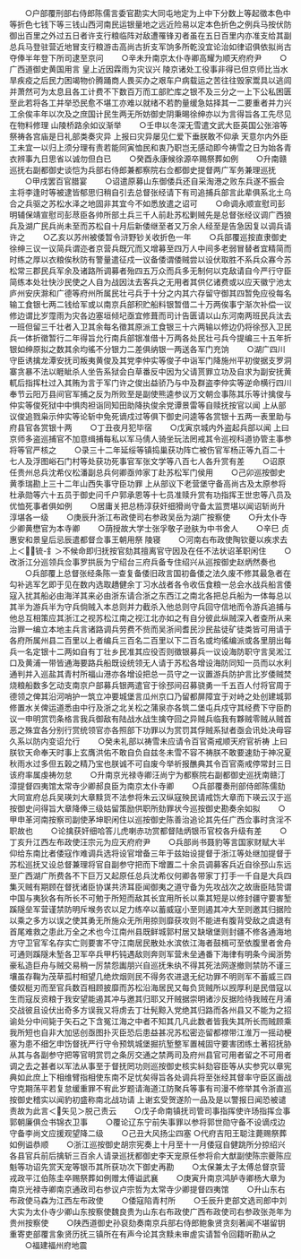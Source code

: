 <!-- { "loadSidebar": true } -->
　　○户部覆刑部右侍郎陈儒言委官勘实大同屯地定为上中下分数上等起徵本色中等折色七钱下等三钱山西河南民运银量地之远近险易以定本色折色之例兵马按伏防御出百里之外过五日者许支行粮临阵对敌遭罹锋刃者虽在五日百里内亦准支给其副总兵马登驻营近地冒支行粮游击高尚古折支军饷多所乾没宜论治如律诏俱依拟尚古夺俸半年登下所司逮至京问
　　○辛未升南京太仆寺卿高耀为顺天府府尹
　　○广西道御史黄国用言  皇上近因霖雨为灾议兴  陵京诸处工役事非得已但京师比当水旱疾疫之后民力困竭物价腾踊商人畏买办之艰车户病载运之苦往往毁家鬻具以逃闾并萧然可为太息且各工计费不下数百万而工部贮库之银不及三分之一上下公私困匮至此若将各工并举恐民愈不堪工亦难以就绪不若酌量缓急姑择其一二要重者并力兴工余俟丰年以次及之庶国计民生两无所妨御史阴秉晹徐绅亦以为言得旨各工先尽见在物料修理  山陵桥路余如议渐举
　　○壬申以冬深无雪遣文武大臣英国公张溶等祭祷各宫庙是日礼部类奏灾异  上报曰灾异屡见仁爱下垂朕敢不仰承  天意尔内外臣工未宜一以归上须分理有责若能同寅恤民和衷乃职岂无感动即今祷雪之日为始各青衣辨事九日思省以诚勿但白已
　　○癸酉永康候徐源卒赐祭葬如例
　　○升南赣巡抚右副都御史谈恺为兵部右侍郎兼都察院右佥都御史提督两广军务兼理巡抚
　　○甲戌罢百官腊宴
　　○诏遣原募山东御倭兵还自采淘港之败东兵遂不振会主将李逢时等被逮皆郁思归稍自引去总督张经请下有司追捕兵部言此辈俱系北土乌合之兵驱之苏松水泽之地固非其宜今不如悉放遣之诏可
　　○命调永顺宣慰司彭明辅保靖宣慰司彭荩臣各帅所部土兵三千人前赴苏松剿贼先是总督张经议调广西狼兵及湖广民兵尚未至而苏松自十月后新倭继至者又万余人经至是告急因复以调兵请许之
　　○乙亥以苏州被倭暂令浒野钞关收折色一年
　　○兵部覆巡按直隶御史徐绅三议一议简兵谓迩者京营兵既冗而又增募至四万人中间多老弱冒替者宜精简而时练之厚以衣粮俟秋防有警量遣征戍一议备倭谓倭贼尝以设伏取胜不系兵众寡今苏松常三郡民兵军余及诸路所调募者殆四五万众而兵多无制何以克敌请自今严行守臣简练本处壮快沙民使之人自为战因汰去客兵之无用者其供亿诸费或以应天徽宁池太庐州安庆滁和广德等府州所属民壮弓兵于十分之内其六存留守御其四暂免应役每名输工食银七两二钱给军或以南京兵部积贮船料银暂借二十万两俟事宁渐次补偿一议修边谓比岁霪雨为灾各边塞垣倾圮亟宜修葺而司计告匮请以山东河南两班民兵汰去一班但留三千壮者入卫其余每名徵其原派工食银三十六两输以修边仍将徐邳入卫民兵一体折徵暂行二年得旨允行南兵部银准借十万两各处民壮弓兵今提编三十五年折银如绅原拟之数其余均徭不分银力二差俱纳银一两送各军门充饷
　　○湖广四川守臣诱擒龙潭安抚司叛夷黄俊及其党李仲实等俊子中诣军门降施州平初俊据支罗洞寨贪暴不法以睚眦杀人坐告系狱会白草番反中因为父请贳罪立功及自求为副安抚黄軏后指挥杜过入其贿为言于军门许之俊出益骄乃与中及群盗李仲实等逆命横行四川奉节云阳万县间官军捕之反为所败至是副使熊逵参议万文朝佥事陈其乐等计擒俊与仲实等俊死狱中中惧肉袒诣同知田助降执俊余党谭景雷等自赎抚按官以闻  上从部议俊追戮枭示仲实等论斩中免死谪戍过等俱下御史问逵等各赏银十五两一表里助与府县官各赏银十两
　　○丁丑夜月犯毕宿
　　○戊寅京城内外盗起兵部以闻  上曰京师多盗巡捕官不加意缉捕每私以军马倩人骑坐玩法罔戒其令巡视科道协管主事参将等官严核之
　　○录三十二年延绥等镇捣巢获功阵亡被伤官军杨正等九百二十七人及浮图峪石门村等处获功死事官军张文学等八百七人各升赏有差
　　○诏原任贵州总兵沈希仪松潘副总兵何卿亟帅家丁赴苏松军门侯用
　　○己卯巡按御史黄季瑞勘上三十二年山西失事守臣功罪  上从部议下老营堡守备高尚古及太原参将杜承勋等六十五员于御史问千户郭承恩等十七员准赎升赏有功指挥王世忠等八员及优恤死事者俱如例
　　○居庸关把总杨淳获奸细猾尚守备太监贾堪以闻诏斩尚升淳堪各一级
　　○庚辰升浙江布政使司右参政吴岳为湖广按察使
　　○升太仆寺少卿黄懋官为本寺卿
　　○荫授故大学士张孚敬子逊肤为中书舍人
　　○辛巳  贞惠安和景皇后忌辰遣都督佥事王朝用祭  陵寝
　　○河南右布政使陶钦夔以疾求去上＜锍-釒＞不候命即归抚按官劾其擅离官守因及在任不法状诏革职闲住
　　○改浙江分巡领兵佥事罗拱辰为宁绍台三府兵备专住绍兴从巡按御史赵炳然奏也
　　○兵部覆上总督张经条陈一查复备倭旧政言国初备倭之法久废不修其最急者在勾补逃军乞即于见在数内选取趫健余丁习水战者各令收伍食粮一总会水战兵船言倭寇入扰其船必由海洋其来必由浙东请合浙之东西江之南北各把总兵船为一体每总以其半为游兵半为守兵倘贼入本总则并力截杀入他总则守兵回守信地而令游兵追捕与他总互相策应其浙江之视苏松江南之视江北亦如之有自分彼此纵贼深入者查所从来治罪一编立本地主兵言诸路调兵劳费不赀而吴浙间耆民沙民盐徒矿徒类皆可用请于各府所属州县二百里以上者编兵三百名二百里以下二百名或均徭编派或各里朋出每兵一名定银十二两如自有丁壮乡民准其应役否则徵银募兵一议设海防职守言吴淞江口及黄浦一带皆通海要路兵船既设统领无人请于苏松各增设海防同知一员而以水利通判并入巡盐其青村所福山港亦各增设把总一员守之一议置游兵防护言比岁倭贼焚烧粮船数多乞动支南京户部募兵银两遣官于徐邳间召募骁勇一千五百人付将官周于德领之俾其沿河哨护一筑立冲要城堡言瓜州京口乃留都屏障宜于对峙之处创建城郭修置水关俾运道悉由中行及浙之北关松之蒲泉亦各筑二堡屯兵戍守其经费下守臣酌议一申明赏罚条格言我兵御敌有陆战水战生擒夺回之异贼兵临我有夥贼零贼从贼首恶之殊宜各分别行赏统领官亦各照部下功罪以为赏罚其俘贼系狱者亟会讯处决毋容久系以防内变诏允行
　　○癸未礼部以祷雪未应请令百官斋戒顺天府官祈祷  上曰朕钦天命奉天时事上玄膺洪佑不敢自负自兹冬未雪不容不祷朕不敢要速劾于神况夏秋雨水过多但五榖之精乃宝也朕诚不可自废今举祈报醮典其令百官斋戒停常封三日该府率属虔祷勿怠
　　○升南京光禄寺卿汪尚宁为都察院右副都御史巡抚南赣汀漳提督四夷馆太常寺少卿郝良臣为南京太仆寺卿
　　○兵部覆奏刑部侍郎陈儒劾大同宣府总兵吴瑛刘大章黩货不法参将朱云汉纵寇殃民请戒饬大章而下瑛云汉于巡按御史问得旨大章降俸三级姑留策励供职所劾罪状今巡按御史勘奏余如拟
　　○甲申革河南按察司副使茅坤职闲住以巡按御史陈善治追论其先任广西佥事时贪淫不职故也
　　○论擒获奸细哈答儿虎喇赤功赏都督陆炳银币官校各升级有差
　　○丁亥升江西左布政使汪宗元为应天府府尹
　　○兵部尚书聂豹等言国家财赋大半仰给东南比者倭寇作难调兵选将设官增备三年于兹始设提督于浙江等处继加提督于苏松巡抚又设总督兼理将官自副参守把而下增置二十余员调募客兵近自徐邳山东远至广西湖广所费各不下巨万又起原任总兵沈希仪何卿各带家丁打手一千自是大兵四集灭贼有期顾在督抚诸臣协谋共济耳臣闻御夷之道守备为先攻战次之故唐臣陆贽谓中国与夷狄各有所长不可勉于所短而敌其长宜用所长以乘其短是以修封疆守要害堑蹊隧垒军营谨禁防明斥堠务农以足力练卒以蓄威寇小至则遏其冲大至则邀其归据险以乘之多方以误之使其勇无所施众无所用掠则靡获攻则不能进有腹背受敌之虞退有首尾难救之患此万全之术也今江南州县既鲜城郭村居又缺墩堡则封疆不修各通海地方守卫官军名存实亡则要害不守江南居民散处水滨依江海者鼓楫可至依腹里者舍舟可通则蹊隧未堑各卫军卒兵甲朽钝遇敌则奔则军营未垒通番下海律有明条今闽浙势豪私造巨舟与贼交易稍一厉禁怨讟朋兴自巡抚朱纨不得其死法网遂撤则禁防不谨三壤虽存鞠为茂草孤村相望几绝炊烟则民不得务农进退无纪功罪不明则军不蓄威三四倭奴梃刃而至官兵数百相顾披靡而苏松沿海居民又每负货贼所以觊厚利是民借寇以生而寇反资粮于我安望能遏其冲与邀其归耶又开贼据崇明诸沙反据险待我贼在月浦交战彼且设伏出奇多方误我又将虏去丁壮髡黥入党绝其归路而各州县又不能为之招谕处分中间毙于矢石之下含冤江海之中者不知其几凡此数者皆我失其所长而贼顾乘我所短也自非大加惩创亟图扑灭臣恐后患益甚况苏松密迩留都襟带江淮万一摇动梗塞为患不细乞申饬督抚严行守令预筑城堡掘抗堑整军置械固守要害团练土著招抚胁从其与各副参守把等官明赏罚之条厉交通之禁两司及府州县官可用者留之不可用者调之去之甚者以军法从事至于督抚罔功则巡按御史核实紏劾容臣等从实参究以章宪典如此庶上下相维臂指相使东南不足忧矣得旨各处调兵将至张经其督率守臣区画战守克期荡平若复怠缓重罪不宥此岁题请海道江防聚兵等事有司漫不修举其令浙直巡按御史稽实以闻豹初盛称南北战功请  上谢玄受贺遂阶一品及是以警报日闻恐被谴责故为此言＜矢见＞脱己责云
　　○戊子命南镇抚司管司事指挥使许玚指挥佥事郭朝廉俱佥书锦衣卫事
　　○覆论辽东宁前失事罪以参将郭世勋守备不设谪戍边守备李尚文应援观望降二级
　　○己丑大风扬尘四塞
○代府吉阳王聪注薨赐祭葬如例谥恭顺
　　○浙江巡按御史胡宗宪奏上十月至十一月倭寇自健跳所分掠绍兴各县官兵前后擒斩三百余人请录巡抚都御史李天宠原任参将俞大猷副使陈宗夔陈应魁等功诏先赏天宠等银币其所获功次下御史再勘
　　○太保兼太子太傅总督京营戎政平江伯陈圭卒赐祭葬如例赠太傅谥武襄
　　○庚寅升南京鸿胪寺卿杨大章为南京光禄寺卿南京通政司右参议卢宗哲为太常寺少卿提督四夷馆
　　○升山东右布政使马森为江西左布政使
　　○倭寇陷青村所
　　○壬辰升吏部文选司郎中刘大实为太仆寺少卿山东按察使魏良贵为山东右布政使广西布政使司右参政张尧年为贵州按察使
　　○陕西道御史孙裒劾奏南京兵部右侍郎鲍象贤贪刻著闻不堪留钥重寄吏部覆言象贤历抚三镇所在有声今论其贪黩未审虗实请暂令回籍听勘从之
　　○福建福州府地震
